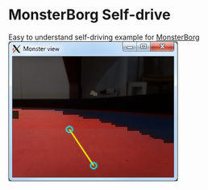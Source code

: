 # MonsterBorg Self-drive
Easy to understand self-driving example for [MonsterBorg](https://www.kickstarter.com/projects/frobotics/monsterborg-the-raspberry-pi-monster-robot/?ref=selfdrive)
![](track-overlay-fpi.PNG?raw=true)
